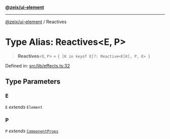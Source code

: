 [**@zeix/ui-element**](../README.md)

***

[@zeix/ui-element](../globals.md) / Reactives

# Type Alias: Reactives\<E, P\>

> **Reactives**\<`E`, `P`\> = `{ [K in keyof E]?: Reactive<E[K], P, E> }`

Defined in: [src/lib/effects.ts:32](https://github.com/zeixcom/ui-element/blob/9f9c8943091140c68eaabf44011b82d99588c469/src/lib/effects.ts#L32)

## Type Parameters

### E

`E` *extends* `Element`

### P

`P` *extends* [`ComponentProps`](ComponentProps.md)
